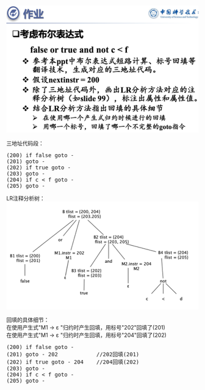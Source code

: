 ![](figs/P100.png)
  
三地址代码段：
<pre>
(200) if false goto -
(201) goto -
(202) if true goto -
(203) goto -
(204) if c < f goto -
(205) goto -
</pre>  
  
LR注释分析树：  
![](figs/LR.png)  
  
回填的具体细节：  
在使用产生式"M1 -\> ε "归约时产生回填，用标号"202"回填了(201)  
在使用产生式"M1 -\> ε "归约时产生回填，用标号"204"回填了(202)  
<pre>
(200) if false goto -
(201) goto - 202            //202回填(201)
(202) if true goto - 204    //204回填(202)
(203) goto -
(204) if c < f goto -
(205) goto -
</pre>  




